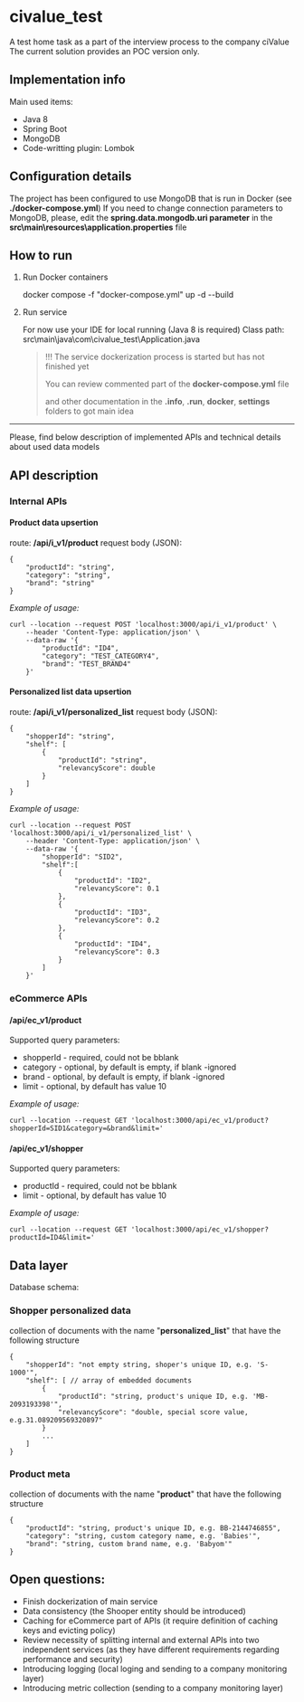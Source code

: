 # civalue_test
A test home task as a part of the interview process to the company ciValue
The current solution provides an POC version only. 
 
## Implementation info
Main used items:

* Java 8
* Spring Boot
* MongoDB 
* Code-writting plugin: Lombok

## Configuration details

The project has been configured to use MongoDB that is run in Docker (see **./docker-compose.yml**)
If you need to change connection parameters to MongoDB, please, edit the **spring.data.mongodb.uri parameter** in the **src\main\resources\application.properties** file

## How to run

1. Run Docker containers

    docker compose -f "docker-compose.yml" up -d --build

2. Run service

    For now use your IDE for local running (Java 8 is required)
    Class path: src\main\java\com\civalue_test\Application.java

    > !!! The service dockerization process is started but has not finished yet
    >
    > You can review commented part of the **docker-compose.yml** file 
    >
    > and other documentation in the **.info**, **.run**, **docker**, **settings** folders to got main idea

<hr>

Please, find below description of implemented APIs and technical details about used data models

## API description
### Internal APIs
#### Product data upsertion
route: **/api/i_v1/product**
request body (JSON):

    {
        "productId": "string",
        "category": "string",
        "brand": "string"
    }

*Example of usage:*

    curl --location --request POST 'localhost:3000/api/i_v1/product' \
        --header 'Content-Type: application/json' \
        --data-raw '{
            "productId": "ID4",
            "category": "TEST_CATEGORY4",
            "brand": "TEST_BRAND4"
        }'
 

#### Personalized list data upsertion
route: **/api/i_v1/personalized_list**
request body (JSON): 

    {
        "shopperId": "string",
        "shelf": [
            {
                "productId": "string",
                "relevancyScore": double
            }
        ]
    }

*Example of usage:*

    curl --location --request POST 'localhost:3000/api/i_v1/personalized_list' \
        --header 'Content-Type: application/json' \
        --data-raw '{
            "shopperId": "SID2",
            "shelf":[
                {
                    "productId": "ID2",
                    "relevancyScore": 0.1
                },
                {
                    "productId": "ID3",
                    "relevancyScore": 0.2
                },
                {
                    "productId": "ID4",
                    "relevancyScore": 0.3
                }
            ]
        }'
 

### eCommerce APIs
#### /api/ec_v1/product
Supported query parameters:
* shopperId - required, could not be bblank
* category - optional, by default is empty, if blank -ignored
* brand - optional, by default is empty, if blank -ignored
* limit - optional, by default has value 10

*Example of usage:*

    curl --location --request GET 'localhost:3000/api/ec_v1/product?shopperId=SID1&category=&brand&limit='
 
#### /api/ec_v1/shopper
Supported query parameters:
* productId - required, could not be bblank
* limit - optional, by default has value 10
 
*Example of usage:*

    curl --location --request GET 'localhost:3000/api/ec_v1/shopper?productId=ID4&limit='
 


## Data layer
Database schema:
### Shopper personalized data
collection of documents with the name "**personalized_list**" that have the following structure

    {
        "shopperId": "not empty string, shoper's unique ID, e.g. 'S-1000'",
        "shelf": [ // array of embedded documents
            {
                "productId": "string, product's unique ID, e.g. 'MB-2093193398'",
                "relevancyScore": "double, special score value, e.g.31.089209569320897"
            }
            ...
        ]
    }

### Product meta
collection of documents with the name "**product**" that have the following structure

    {
        "productId": "string, product's unique ID, e.g. BB-2144746855",
        "category": "string, custom category name, e.g. 'Babies'",
        "brand": "string, custom brand name, e.g. 'Babyom'"
    }

## Open questions:
* Finish dockerization of main service
* Data consistency (the Shooper entity should be introduced)
* Caching for eCommerce part of APIs (it require definition of caching keys and evicting policy)
* Review necessity of splitting internal and external APIs into two independent services (as they have different requirements regarding performance and security)
* Introducing logging (local loging and sending to a company monitoring layer)
* Introducing metric collection (sending to a company monitoring layer)
